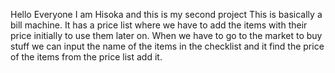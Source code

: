 Hello Everyone
I am Hisoka and this is my second project
This is basically a bill machine. It has a price list where we have to add the items with their price initially to use them later on. When we have to go to the market to buy stuff we can input the name of the items in the checklist and it find the price of the items from the price list add it.